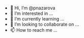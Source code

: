 - 👋 Hi, I’m @pnazarova
- 👀 I’m interested in ...
- 🌱 I’m currently learning ...
- 💞️ I’m looking to collaborate on ...
- 📫 How to reach me ...

<!---
pnazarova/pnazarova is a ✨ special ✨ repository because its `README.md` (this file) appears on your GitHub profile.
You can click the Preview link to take a look at your changes.
--->
